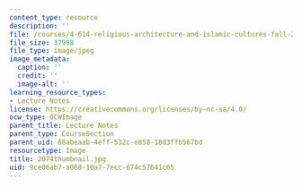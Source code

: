 ```yaml
---
content_type: resource
description: ''
file: /courses/4-614-religious-architecture-and-islamic-cultures-fall-2002/9ce06ab7a06810a77ecc674c57641c65_2074thumbnail.jpg
file_size: 37998
file_type: image/jpeg
image_metadata:
  caption: ''
  credit: ''
  image-alt: ''
learning_resource_types:
- Lecture Notes
license: https://creativecommons.org/licenses/by-nc-sa/4.0/
ocw_type: OCWImage
parent_title: Lecture Notes
parent_type: CourseSection
parent_uid: 68abeaab-4eff-532c-e858-18d3ffb567bd
resourcetype: Image
title: 2074thumbnail.jpg
uid: 9ce06ab7-a068-10a7-7ecc-674c57641c65
---
```

